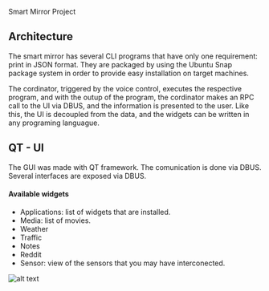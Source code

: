 Smart Mirror Project


## Architecture 

The smart mirror has several CLI programs that have only one requirement: print in JSON format. They are packaged by using the Ubuntu Snap package system in order to provide easy installation on target machines.

The cordinator, triggered by the voice control, executes the respective program, and with the outup of the program, the cordinator makes an RPC call to the UI via DBUS, and the information is presented to the user. Like this, the UI is decoupled from the data, and the widgets can be written in any programing languague.

## QT - UI 
The GUI was made with QT framework. The comunication is done via DBUS. Several interfaces are exposed via DBUS.

#### Available widgets  

* Applications: list of widgets that are installed.
* Media: list of movies.
* Weather
* Traffic
* Notes
* Reddit
* Sensor: view of the sensors that you may have interconected.

![alt text](https://i.ibb.co/tzHcP1D/scrren.png)


